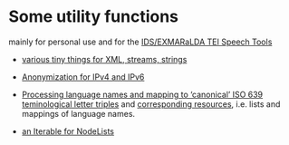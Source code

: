 # Some utility functions

mainly for personal use and for the [IDS/EXMARaLDA TEI Speech
Tools](https://github.com/Exmaralda-Org/teispeechtools)

- [various tiny things for XML, streams,
  strings](src/main/java/org/korpora/useful/Utilities.java)
- [Anonymization for IPv4 and
  IPv6](src/main/java/org/korpora/useful/Anonymize.java)
- [Processing language names and mapping to ‘canonical’ ISO 639
  teminological letter
  triples](src/main/java/org/korpora/useful/LangUtilities.java)
  and [corresponding resources](src/main/resources), i.e. lists and
  mappings of language names.

- [an Iterable for
  NodeLists](src/main/java/org/korpora/useful/NodeListIterable.java)
